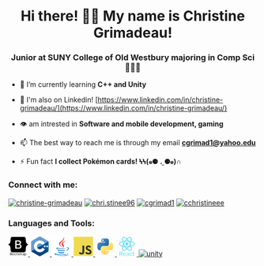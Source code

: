 <h1 align="center">Hi there! 👋🏾 My name is Christine Grimadeau!</h1>
<h3 align="center">Junior at SUNY College of Old Westbury majoring in Comp Sci 👩🏾‍💻</h3>

- 🌱 I’m currently learning **C++ and Unity**

- 💬 I'm also on Linkedin! [https://www.linkedin.com/in/christine-grimadeau/](https://www.linkedin.com/in/christine-grimadeau/)

- 👁 am intrested in **Software and mobile development, gaming**

- 📫 The best way to reach me is through my email **cgrimad1@yahoo.edu**

- ⚡ Fun fact **I collect Pokémon cards! ϞϞ(๑⚈ ․̫ ⚈๑)∩**

<h3 align="left">Connect with me:</h3>
<p align="left">
<a href="https://linkedin.com/in/christine-grimadeau" target="blank"><img align="center" src="https://raw.githubusercontent.com/rahuldkjain/github-profile-readme-generator/master/src/images/icons/Social/linked-in-alt.svg" alt="christine-grimadeau" height="30" width="40" /></a>
<a href="https://instagram.com/chri.stinee96" target="blank"><img align="center" src="https://raw.githubusercontent.com/rahuldkjain/github-profile-readme-generator/master/src/images/icons/Social/instagram.svg" alt="chri.stinee96" height="30" width="40" /></a>
<a href="https://www.hackerrank.com/cgrimad1" target="blank"><img align="center" src="https://raw.githubusercontent.com/rahuldkjain/github-profile-readme-generator/master/src/images/icons/Social/hackerrank.svg" alt="cgrimad1" height="30" width="40" /></a>
<a href="https://www.leetcode.com/cchristineee" target="blank"><img align="center" src="https://raw.githubusercontent.com/rahuldkjain/github-profile-readme-generator/master/src/images/icons/Social/leet-code.svg" alt="cchristineee" height="30" width="40" /></a>
</p>

<h3 align="left">Languages and Tools:</h3>
<p align="left"> <a href="https://getbootstrap.com" target="_blank" rel="noreferrer"> <img src="https://raw.githubusercontent.com/devicons/devicon/master/icons/bootstrap/bootstrap-plain-wordmark.svg" alt="bootstrap" width="40" height="40"/> </a> <a href="https://www.w3schools.com/cpp/" target="_blank" rel="noreferrer"> <img src="https://raw.githubusercontent.com/devicons/devicon/master/icons/cplusplus/cplusplus-original.svg" alt="cplusplus" width="40" height="40"/> </a> <a href="https://www.java.com" target="_blank" rel="noreferrer"> <img src="https://raw.githubusercontent.com/devicons/devicon/master/icons/java/java-original.svg" alt="java" width="40" height="40"/> </a> <a href="https://developer.mozilla.org/en-US/docs/Web/JavaScript" target="_blank" rel="noreferrer"> <img src="https://raw.githubusercontent.com/devicons/devicon/master/icons/javascript/javascript-original.svg" alt="javascript" width="40" height="40"/> </a> <a href="https://www.python.org" target="_blank" rel="noreferrer"> <img src="https://raw.githubusercontent.com/devicons/devicon/master/icons/python/python-original.svg" alt="python" width="40" height="40"/> </a> <a href="https://reactjs.org/" target="_blank" rel="noreferrer"> <img src="https://raw.githubusercontent.com/devicons/devicon/master/icons/react/react-original-wordmark.svg" alt="react" width="40" height="40"/> </a> <a href="https://unity.com/" target="_blank" rel="noreferrer"> <img src="https://www.vectorlogo.zone/logos/unity3d/unity3d-icon.svg" alt="unity" width="40" height="40"/> </a> </p>
